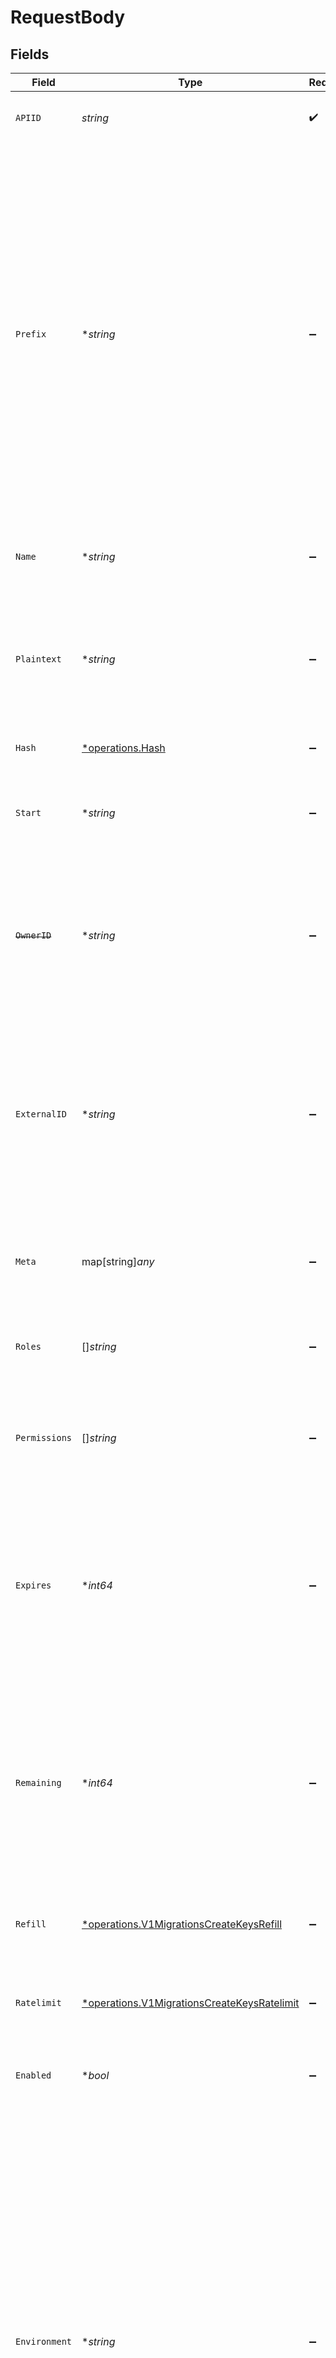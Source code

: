 # RequestBody


## Fields

| Field                                                                                                                                                                                                                                                                                                                                                                                                  | Type                                                                                                                                                                                                                                                                                                                                                                                                   | Required                                                                                                                                                                                                                                                                                                                                                                                               | Description                                                                                                                                                                                                                                                                                                                                                                                            | Example                                                                                                                                                                                                                                                                                                                                                                                                |
| ------------------------------------------------------------------------------------------------------------------------------------------------------------------------------------------------------------------------------------------------------------------------------------------------------------------------------------------------------------------------------------------------------ | ------------------------------------------------------------------------------------------------------------------------------------------------------------------------------------------------------------------------------------------------------------------------------------------------------------------------------------------------------------------------------------------------------ | ------------------------------------------------------------------------------------------------------------------------------------------------------------------------------------------------------------------------------------------------------------------------------------------------------------------------------------------------------------------------------------------------------ | ------------------------------------------------------------------------------------------------------------------------------------------------------------------------------------------------------------------------------------------------------------------------------------------------------------------------------------------------------------------------------------------------------ | ------------------------------------------------------------------------------------------------------------------------------------------------------------------------------------------------------------------------------------------------------------------------------------------------------------------------------------------------------------------------------------------------------ |
| `APIID`                                                                                                                                                                                                                                                                                                                                                                                                | *string*                                                                                                                                                                                                                                                                                                                                                                                               | :heavy_check_mark:                                                                                                                                                                                                                                                                                                                                                                                     | Choose an `API` where this key should be created.                                                                                                                                                                                                                                                                                                                                                      | api_123                                                                                                                                                                                                                                                                                                                                                                                                |
| `Prefix`                                                                                                                                                                                                                                                                                                                                                                                               | **string*                                                                                                                                                                                                                                                                                                                                                                                              | :heavy_minus_sign:                                                                                                                                                                                                                                                                                                                                                                                     | To make it easier for your users to understand which product an api key belongs to, you can add prefix them.<br/><br/>For example Stripe famously prefixes their customer ids with cus_ or their api keys with sk_live_.<br/><br/>The underscore is automatically added if you are defining a prefix, for example: "prefix": "abc" will result in a key like abc_xxxxxxxxx<br/>                        |                                                                                                                                                                                                                                                                                                                                                                                                        |
| `Name`                                                                                                                                                                                                                                                                                                                                                                                                 | **string*                                                                                                                                                                                                                                                                                                                                                                                              | :heavy_minus_sign:                                                                                                                                                                                                                                                                                                                                                                                     | The name for your Key. This is not customer facing.                                                                                                                                                                                                                                                                                                                                                    | my key                                                                                                                                                                                                                                                                                                                                                                                                 |
| `Plaintext`                                                                                                                                                                                                                                                                                                                                                                                            | **string*                                                                                                                                                                                                                                                                                                                                                                                              | :heavy_minus_sign:                                                                                                                                                                                                                                                                                                                                                                                     | The raw key in plaintext. If provided, unkey encrypts this value and stores it securely. Provide either `hash` or `plaintext`                                                                                                                                                                                                                                                                          |                                                                                                                                                                                                                                                                                                                                                                                                        |
| `Hash`                                                                                                                                                                                                                                                                                                                                                                                                 | [*operations.Hash](../../models/operations/hash.md)                                                                                                                                                                                                                                                                                                                                                    | :heavy_minus_sign:                                                                                                                                                                                                                                                                                                                                                                                     | Provide either `hash` or `plaintext`                                                                                                                                                                                                                                                                                                                                                                   |                                                                                                                                                                                                                                                                                                                                                                                                        |
| `Start`                                                                                                                                                                                                                                                                                                                                                                                                | **string*                                                                                                                                                                                                                                                                                                                                                                                              | :heavy_minus_sign:                                                                                                                                                                                                                                                                                                                                                                                     | The first 4 characters of the key. If a prefix is used, it should be the prefix plus 4 characters.                                                                                                                                                                                                                                                                                                     | unkey_32kq                                                                                                                                                                                                                                                                                                                                                                                             |
| ~~`OwnerID`~~                                                                                                                                                                                                                                                                                                                                                                                          | **string*                                                                                                                                                                                                                                                                                                                                                                                              | :heavy_minus_sign:                                                                                                                                                                                                                                                                                                                                                                                     | : warning: ** DEPRECATED **: This will be removed in a future release, please migrate away from it as soon as possible.<br/><br/>Deprecated, use `externalId`                                                                                                                                                                                                                                          | team_123                                                                                                                                                                                                                                                                                                                                                                                               |
| `ExternalID`                                                                                                                                                                                                                                                                                                                                                                                           | **string*                                                                                                                                                                                                                                                                                                                                                                                              | :heavy_minus_sign:                                                                                                                                                                                                                                                                                                                                                                                     | Your user’s Id. This will provide a link between Unkey and your customer record.<br/>When validating a key, we will return this back to you, so you can clearly identify your user from their api key.                                                                                                                                                                                                 | user_123                                                                                                                                                                                                                                                                                                                                                                                               |
| `Meta`                                                                                                                                                                                                                                                                                                                                                                                                 | map[string]*any*                                                                                                                                                                                                                                                                                                                                                                                       | :heavy_minus_sign:                                                                                                                                                                                                                                                                                                                                                                                     | This is a place for dynamic meta data, anything that feels useful for you should go here                                                                                                                                                                                                                                                                                                               | {<br/>"billingTier": "PRO",<br/>"trialEnds": "2023-06-16T17:16:37.161Z"<br/>}                                                                                                                                                                                                                                                                                                                          |
| `Roles`                                                                                                                                                                                                                                                                                                                                                                                                | []*string*                                                                                                                                                                                                                                                                                                                                                                                             | :heavy_minus_sign:                                                                                                                                                                                                                                                                                                                                                                                     | A list of roles that this key should have. If the role does not exist, an error is thrown                                                                                                                                                                                                                                                                                                              | [<br/>"admin",<br/>"finance"<br/>]                                                                                                                                                                                                                                                                                                                                                                     |
| `Permissions`                                                                                                                                                                                                                                                                                                                                                                                          | []*string*                                                                                                                                                                                                                                                                                                                                                                                             | :heavy_minus_sign:                                                                                                                                                                                                                                                                                                                                                                                     | A list of permissions that this key should have. If the permission does not exist, an error is thrown                                                                                                                                                                                                                                                                                                  | [<br/>"domains.create_record",<br/>"say_hello"<br/>]                                                                                                                                                                                                                                                                                                                                                   |
| `Expires`                                                                                                                                                                                                                                                                                                                                                                                              | **int64*                                                                                                                                                                                                                                                                                                                                                                                               | :heavy_minus_sign:                                                                                                                                                                                                                                                                                                                                                                                     | You can auto expire keys by providing a unix timestamp in milliseconds. Once Keys expire they will automatically be disabled and are no longer valid unless you enable them again.                                                                                                                                                                                                                     | 1623869797161                                                                                                                                                                                                                                                                                                                                                                                          |
| `Remaining`                                                                                                                                                                                                                                                                                                                                                                                            | **int64*                                                                                                                                                                                                                                                                                                                                                                                               | :heavy_minus_sign:                                                                                                                                                                                                                                                                                                                                                                                     | You can limit the number of requests a key can make. Once a key reaches 0 remaining requests, it will automatically be disabled and is no longer valid unless you update it.<br/><br/>[Learn more](https://unkey.dev/docs/features/remaining)                                                                                                                                                          | 1000                                                                                                                                                                                                                                                                                                                                                                                                   |
| `Refill`                                                                                                                                                                                                                                                                                                                                                                                               | [*operations.V1MigrationsCreateKeysRefill](../../models/operations/v1migrationscreatekeysrefill.md)                                                                                                                                                                                                                                                                                                    | :heavy_minus_sign:                                                                                                                                                                                                                                                                                                                                                                                     | Unkey enables you to refill verifications for each key at regular intervals.                                                                                                                                                                                                                                                                                                                           | {<br/>"interval": "daily",<br/>"amount": 100<br/>}                                                                                                                                                                                                                                                                                                                                                     |
| `Ratelimit`                                                                                                                                                                                                                                                                                                                                                                                            | [*operations.V1MigrationsCreateKeysRatelimit](../../models/operations/v1migrationscreatekeysratelimit.md)                                                                                                                                                                                                                                                                                              | :heavy_minus_sign:                                                                                                                                                                                                                                                                                                                                                                                     | Unkey comes with per-key ratelimiting out of the box.                                                                                                                                                                                                                                                                                                                                                  | {<br/>"type": "fast",<br/>"limit": 10,<br/>"refillRate": 1,<br/>"refillInterval": 60<br/>}                                                                                                                                                                                                                                                                                                             |
| `Enabled`                                                                                                                                                                                                                                                                                                                                                                                              | **bool*                                                                                                                                                                                                                                                                                                                                                                                                | :heavy_minus_sign:                                                                                                                                                                                                                                                                                                                                                                                     | Sets if key is enabled or disabled. Disabled keys are not valid.                                                                                                                                                                                                                                                                                                                                       | false                                                                                                                                                                                                                                                                                                                                                                                                  |
| `Environment`                                                                                                                                                                                                                                                                                                                                                                                          | **string*                                                                                                                                                                                                                                                                                                                                                                                              | :heavy_minus_sign:                                                                                                                                                                                                                                                                                                                                                                                     | Environments allow you to divide your keyspace.<br/><br/>Some applications like Stripe, Clerk, WorkOS and others have a concept of "live" and "test" keys to<br/>give the developer a way to develop their own application without the risk of modifying real world<br/>resources.<br/><br/>When you set an environment, we will return it back to you when validating the key, so you can<br/>handle it correctly.<br/>               |                                                                                                                                                                                                                                                                                                                                                                                                        |